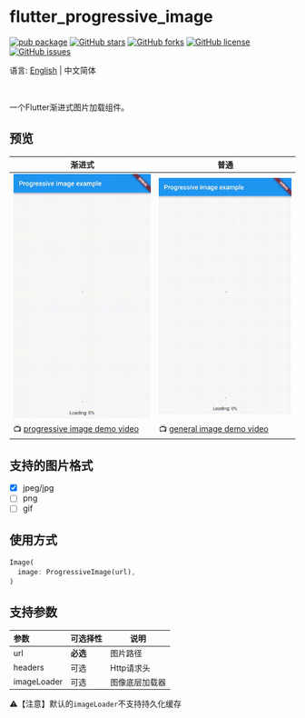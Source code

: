 # flutter_progressive_image

[![pub package](https://img.shields.io/pub/v/flutter_progressive_image.svg)](https://pub.dartlang.org/packages/flutter_progressive_image)
[![GitHub stars](https://img.shields.io/github/stars/fingerart/flutter_progressive_image)](https://github.com/fingerart/flutter_progressive_image/stargazers)
[![GitHub forks](https://img.shields.io/github/forks/fingerart/flutter_progressive_image)](https://github.com/fingerart/flutter_progressive_image/network)
[![GitHub license](https://img.shields.io/github/license/fingerart/flutter_progressive_image)](https://github.com/fingerart/flutter_progressive_image/blob/main/LICENSE)
[![GitHub issues](https://img.shields.io/github/issues/fingerart/flutter_progressive_image)](https://github.com/fingerart/flutter_progressive_image/issues)

语言: [English](./README.md) | 中文简体

<br/>

一个Flutter渐进式图片加载组件。

## 预览

| 渐进式                                                             | 普通                                                      |
|-----------------------------------------------------------------|---------------------------------------------------------|
| ![progressive_image](./arts/progressive_image.gif)              | ![general_image](./arts/general_image.gif)              |
| 📺 [progressive image demo video](./arts/progressive_image.mp4) | 📺 [general image demo video](./arts/general_image.mp4) |

## 支持的图片格式

- [x] jpeg/jpg
- [ ] png
- [ ] gif

## 使用方式

```dart
Image(
  image: ProgressiveImage(url),
)
```

## 支持参数

| 参数          | 可选择性   | 说明      |
|:------------|:-------|---------|
| url         | **必选** | 图片路径    |
| headers     | 可选     | Http请求头 |
| imageLoader | 可选     | 图像底层加载器 |


⚠️【注意】默认的`imageLoader`不支持持久化缓存